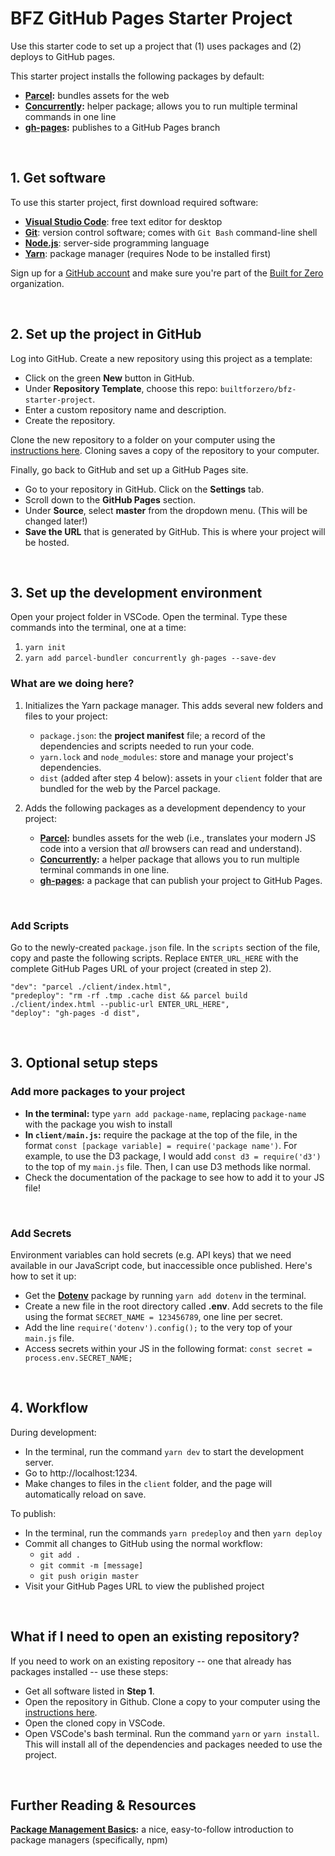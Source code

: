 # BFZ GitHub Pages Starter Project

Use this starter code to set up a project that (1) uses packages and (2) deploys to GitHub pages.

This starter project installs the following packages by default:

- **[Parcel](https://parceljs.org/):** bundles assets for the web
- **[Concurrently](https://www.npmjs.com/package/concurrently):** helper package; allows you to run multiple terminal commands in one line
- **[gh-pages](https://www.npmjs.com/package/gh-pages):** publishes to a GitHub Pages branch

<br />

## 1. Get software

To use this starter project, first download required software:

- [**Visual Studio Code**](https://code.visualstudio.com/): free text editor for desktop
- [**Git**](https://git-scm.com/): version control software; comes with `Git Bash` command-line shell
- [**Node.js**](https://nodejs.org/en/): server-side programming language
- [**Yarn**](https://classic.yarnpkg.com/en/docs/install/#windows-stable): package manager (requires Node to be installed first)

Sign up for a [GitHub account](https://github.com/) and make sure you're part of the [Built for Zero](https://github.com/builtforzero) organization.

<br />

## 2. Set up the project in GitHub

Log into GitHub. Create a new repository using this project as a template:

- Click on the green **New** button in GitHub.
- Under **Repository Template**, choose this repo: `builtforzero/bfz-starter-project`. 
- Enter a custom repository name and description. 
- Create the repository.

Clone the new repository to a folder on your computer using the [instructions here](https://docs.github.com/en/github/creating-cloning-and-archiving-repositories/cloning-a-repository). Cloning saves a copy of the repository to your computer.

Finally, go back to GitHub and set up a GitHub Pages site.

- Go to your repository in GitHub. Click on the **Settings** tab.
- Scroll down to the **GitHub Pages** section.
- Under **Source**, select **master** from the dropdown menu. (This will be changed later!)
- **Save the URL** that is generated by GitHub. This is where your project will be hosted.

<br />

## 3. Set up the development environment

Open your project folder in VSCode. Open the terminal. Type these commands into the terminal, one at a time:

1. `yarn init`
2. `yarn add parcel-bundler concurrently gh-pages --save-dev`

### What are we doing here?

1. Initializes the Yarn package manager. This adds several new folders and files to your project:

    - `package.json`: the **project manifest** file; a record of the dependencies and scripts needed to run your code.
    - `yarn.lock` and `node_modules`: store and manage your project's dependencies.
    - `dist` (added after step 4 below): assets in your `client` folder that are bundled for the web by the Parcel package.

2. Adds the following packages as a development dependency to your project:

    - **[Parcel](https://parceljs.org/):** bundles assets for the web (i.e., translates your modern JS code into a version that *all* browsers can read and understand).
    - **[Concurrently](https://www.npmjs.com/package/concurrently):** a helper package that allows you to run multiple terminal commands in one line.
    - **[gh-pages](https://www.npmjs.com/package/gh-pages):** a package that can publish your project to GitHub Pages.

<br />

### **Add Scripts**

Go to the newly-created `package.json` file. In the `scripts` section of the file, copy and paste the following scripts. Replace `ENTER_URL_HERE` with the complete GitHub Pages URL of your project (created in step 2).

    "dev": "parcel ./client/index.html",
    "predeploy": "rm -rf .tmp .cache dist && parcel build ./client/index.html --public-url ENTER_URL_HERE",
    "deploy": "gh-pages -d dist",

<br />

## 3. Optional setup steps

### **Add more packages to your project**

- **In the terminal:** type `yarn add package-name`, replacing `package-name` with the package you wish to install
- **In `client/main.js`:** require the package at the top of the file, in the format `const [package variable] = require('package name')`. For example, to use the D3 package, I would add `const d3 = require('d3')` to the top of my `main.js` file. Then, I can use D3 methods like normal.
- Check the documentation of the package to see how to add it to your JS file!

<br />

### **Add Secrets**
Environment variables can hold secrets (e.g. API keys) that we need available in our JavaScript code, but inaccessible once published. Here's how to set it up:

- Get the **[Dotenv](https://www.npmjs.com/package/dotenv)** package by running `yarn add dotenv` in the terminal.
- Create a new file in the root directory called **.env**. Add secrets to the file using the format `SECRET_NAME = 123456789`, one line per secret.
- Add the line `require('dotenv').config();` to the very top of your `main.js` file.
- Access secrets within your JS in the following format: `const secret = process.env.SECRET_NAME;`

<br />

## 4. Workflow

During development:

- In the terminal, run the command `yarn dev` to start the development server.
- Go to http://localhost:1234.
- Make changes to files in the `client` folder, and the page will automatically reload on save.

To publish:
- In the terminal, run the commands `yarn predeploy` and then `yarn deploy`
- Commit all changes to GitHub using the normal workflow: 
  - `git add .`
  - `git commit -m [message]`
  - `git push origin master`
- Visit your GitHub Pages URL to view the published project

<br />

## What if I need to open an existing repository?
If you need to work on an existing repository -- one that already has packages installed -- use these steps:

- Get all software listed in **Step 1**.
- Open the repository in Github. Clone a copy to your computer using the [instructions here](https://docs.github.com/en/github/creating-cloning-and-archiving-repositories/cloning-a-repository).
- Open the cloned copy in VSCode.
- Open VSCode's bash terminal. Run the command `yarn` or `yarn install`. This will install all of the dependencies and packages needed to use the project.

<br />

## Further Reading & Resources

**[Package Management Basics](https://developer.mozilla.org/en-US/docs/Learn/Tools_and_testing/Understanding_client-side_tools/Package_management):** a nice, easy-to-follow introduction to package managers (specifically, npm)
